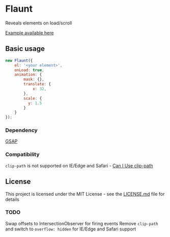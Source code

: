 # Flaunt

Reveals elements on load/scroll

[Example available here](https://svmuller.github.io/Flaunt/)

## Basic usage

```javascript
new Flaunt({
    el: '<your element>',
    onLoad: true,
    animation: {
        mask: {},
        translate: {
            x: 32,
        },
        scale: {
          y: 1.5
        }
    }
});
```

### Dependency

[GSAP](https://greensock.com/gsap)

### Compatibility

```clip-path``` is not supported on IE/Edge and Safari - [Can I Use clip-path](https://caniuse.com/#search=clip-path)

## License

This project is licensed under the MIT License - see the [LICENSE.md](LICENSE.md) file for details

### TODO

Swap offsets to IntersectionObserver for firing events
Remove ```clip-path``` and switch to ```overflow: hidden``` for IE/Edge and Safari support

